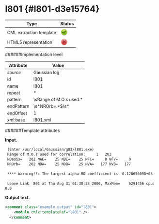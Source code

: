 # l801 {#l801-d3e15764}


| Type                                                                                                                                                | Status                                                                                                                                              |
|----|----|
| CML extraction template                                                                                                                             | ![](/imgs/Total.png)                                                                                                                                |
| HTML5 representation                                                                                                                                | ![](/imgs/None.png)                                                                                                                                 |

######Implementation level

| Attribute                                                                                                                                           | Value                                                                                                                                               |
|----|----|
| *source*                                                                                                                                            | Gaussian log                                                                                                                                        |
| id                                                                                                                                                  | l801                                                                                                                                                |
| name                                                                                                                                                | l801                                                                                                                                                |
| repeat                                                                                                                                              | \*                                                                                                                                                  |
| pattern                                                                                                                                             | \\sRange of M.O.s used.\*                                                                                                                           |
| endPattern                                                                                                                                          | \\s\*NROrb=.\*\$\\s\*                                                                                                                               |
| endOffset                                                                                                                                           | 1                                                                                                                                                   |
| xml:base                                                                                                                                            | l801.xml                                                                                                                                            |

######Template attributes

**Input.**

     (Enter /usr/local/Gaussian/g03/l801.exe)
     Range of M.O.s used for correlation:     1   202
     NBasis=   202 NAE=    25 NBE=    25 NFC=     0 NFV=     0
     NROrb=    202 NOA=    25 NOB=    25 NVA=   177 NVB=   177

     **** Warning!!: The largest alpha MO coefficient is  0.12865609D+03

     Leave Link  801 at Thu Aug 31 01:38:23 2006, MaxMem=    6291456 cpu:       0.0
      

**Output text.**

```xml
<comment class="example.output" id="l801">
    <module cmlx:templateRef="l801" />
  </comment>
```
